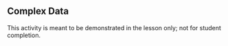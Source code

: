 ## Complex Data

This activity is meant to be demonstrated in the lesson only; not for student completion.